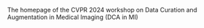 The homepage of the CVPR 2024 workshop on Data Curation and Augmentation in Medical Imaging (DCA in MI)
